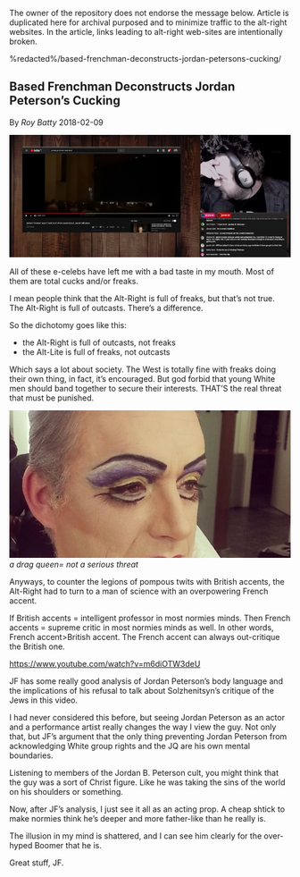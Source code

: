 <link rel="stylesheet" href="../github-markdown.css">
<article class="markdown-body">

<red>The owner of the repository does not endorse the message below.
Article is duplicated here for archival purposed and to minimize traffic to the alt-right websites.
In the article, links leading to alt-right web-sites are intentionally broken.</red>

%redacted%/based-frenchman-deconstructs-jordan-petersons-cucking/

# Based Frenchman Deconstructs Jordan Peterson’s Cucking

By *Roy Batty* 2018-02-09

![](jf.jpg)

All of these e-celebs have left me with a bad taste in my mouth. Most of them are total cucks and/or freaks.

I mean people think that the Alt-Right is full of freaks, but that’s not true. The Alt-Right is full of outcasts. There’s a difference.

So the dichotomy goes like this:

- the Alt-Right is full of outcasts, not freaks
- the Alt-Lite is full of freaks, not outcasts

Which says a lot about society. The West is totally fine with freaks doing their own thing, in fact, it’s encouraged. But god forbid that young White men should band together to secure their interests. THAT’S the real threat that must be punished.

![](0O3Dkay.jpg)  
*a drag queen= not a serious threat*

Anyways, to counter the legions of pompous twits with British accents, the Alt-Right had to turn to a man of science with an overpowering French accent.

If British accents = intelligent professor in most normies minds. Then French accents = supreme critic in most normies minds as well. In other words, French accent\>British accent. The French accent can always out-critique the British one.

https://www.youtube.com/watch?v=m6diOTW3deU

JF has some really good analysis of Jordan Peterson’s body language and the implications of his refusal to talk about Solzhenitsyn’s critique of the Jews in this video.

I had never considered this before, but seeing Jordan Peterson as an actor and a performance artist really changes the way I view the guy. Not only that, but JF’s argument that the only thing preventing Jordan Peterson from acknowledging White group rights and the JQ are his own mental boundaries.

Listening to members of the Jordan B. Peterson cult, you might think that the guy was a sort of Christ figure. Like he was taking the sins of the world on his shoulders or something.

Now, after JF’s analysis, I just see it all as an acting prop. A cheap shtick to make normies think he’s deeper and more father-like than he really is.

The illusion in my mind is shattered, and I can see him clearly for the over-hyped Boomer that he is.

Great stuff, JF.
